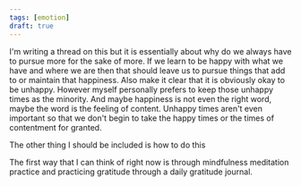 ```yaml
---
tags: [emotion]
draft: true
---
```


I'm writing a thread on this but it is essentially about why do we always have to pursue more for the sake of more. If we learn to be happy with what we have and where we are then that should leave us to pursue things that add to or maintain that happiness. Also make it clear that it is obviously okay to be unhappy. However myself personally prefers to keep those unhappy times as the minority. And maybe happiness is not even the right word, maybe the word is the feeling of content. Unhappy times aren't even important so that we don't begin to take the happy times or the times of contentment for granted.

The other thing I should be included is how to do this

The first way that I can think of right now is through mindfulness meditation practice and practicing gratitude through a daily gratitude journal.

